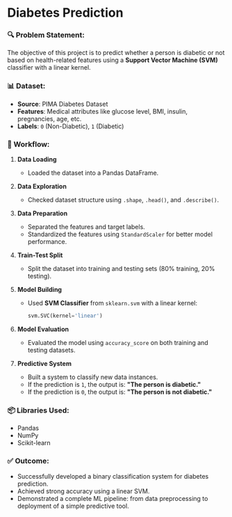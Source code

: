 # Diabetes Prediction

### 🔍 Problem Statement:
The objective of this project is to predict whether a person is diabetic or not based on health-related features using a **Support Vector Machine (SVM)** classifier with a linear kernel.

### 📊 Dataset:
- **Source**: PIMA Diabetes Dataset
- **Features**: Medical attributes like glucose level, BMI, insulin, pregnancies, age, etc.
- **Labels**: `0` (Non-Diabetic), `1` (Diabetic)

### 📁 Workflow:
1. **Data Loading**
   - Loaded the dataset into a Pandas DataFrame.

2. **Data Exploration**
   - Checked dataset structure using `.shape`, `.head()`, and `.describe()`.

3. **Data Preparation**
   - Separated the features and target labels.
   - Standardized the features using `StandardScaler` for better model performance.

4. **Train-Test Split**
   - Split the dataset into training and testing sets (80% training, 20% testing).

5. **Model Building**
   - Used **SVM Classifier** from `sklearn.svm` with a linear kernel:
     ```python
     svm.SVC(kernel='linear')
     ```

6. **Model Evaluation**
   - Evaluated the model using `accuracy_score` on both training and testing datasets.

7. **Predictive System**
   - Built a system to classify new data instances.
   - If the prediction is `1`, the output is: **"The person is diabetic."**
   - If the prediction is `0`, the output is: **"The person is not diabetic."**

### 📦 Libraries Used:
- Pandas
- NumPy
- Scikit-learn

### ✅ Outcome:
- Successfully developed a binary classification system for diabetes prediction.
- Achieved strong accuracy using a linear SVM.
- Demonstrated a complete ML pipeline: from data preprocessing to deployment of a simple predictive tool.
